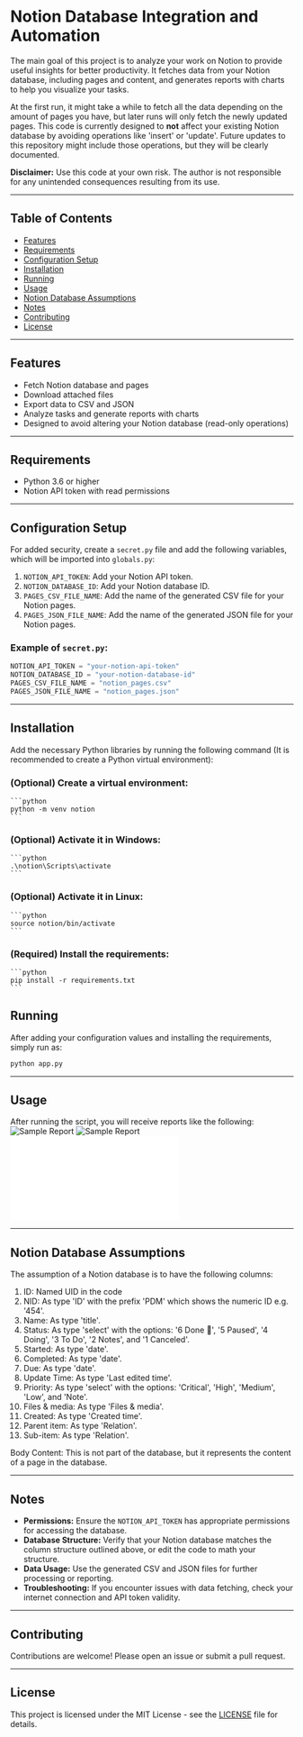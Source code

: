 # Notion Database Integration and Automation
The main goal of this project is to analyze your work on Notion to provide useful insights for better productivity. It fetches data from your Notion database, including pages and content, and generates reports with charts to help you visualize your tasks.

At the first run, it might take a while to fetch all the data depending on the amount of pages you have, but later runs will only fetch the newly updated pages. This code is currently designed to **not** affect your existing Notion database by avoiding operations like 'insert' or 'update'. Future updates to this repository might include those operations, but they will be clearly documented.


**Disclaimer:** Use this code at your own risk. The author is not responsible for any unintended consequences resulting from its use.

---

## Table of Contents

- [Features](#features)
- [Requirements](#requirements)
- [Configuration Setup](#configuration-setup)
- [Installation](#installation)
- [Running](#running)
- [Usage](#usage)
- [Notion Database Assumptions](#notion-database-assumptions)
- [Notes](#notes)
- [Contributing](#contributing)
- [License](#license)


---

## Features

- Fetch Notion database and pages
- Download attached files
- Export data to CSV and JSON
- Analyze tasks and generate reports with charts
- Designed to avoid altering your Notion database (read-only operations)

---

## Requirements
- Python 3.6 or higher
- Notion API token with read permissions

---

## Configuration Setup

For added security, create a `secret.py` file and add the following variables, which will be imported into `globals.py`:
1. `NOTION_API_TOKEN`: Add your Notion API token.
2. `NOTION_DATABASE_ID`: Add your Notion database ID.
3. `PAGES_CSV_FILE_NAME`: Add the name of the generated CSV file for your Notion pages.
4. `PAGES_JSON_FILE_NAME`: Add the name of the generated JSON file for your Notion pages.

### Example of `secret.py`:
```python
NOTION_API_TOKEN = "your-notion-api-token"
NOTION_DATABASE_ID = "your-notion-database-id"
PAGES_CSV_FILE_NAME = "notion_pages.csv"
PAGES_JSON_FILE_NAME = "notion_pages.json"
```

---

## Installation
Add the necessary Python libraries by running the following command (It is recommended to create a Python virtual environment):
### (Optional) Create a virtual environment:
    ```python
    python -m venv notion
    ```
### (Optional) Activate it in Windows:
    ```python
    .\notion\Scripts\activate
    ```
### (Optional) Activate it in Linux:
    ```python
    source notion/bin/activate
    ```
### (Required) Install the requirements:
    ```python
    pip install -r requirements.txt
    ```

## Running
After adding your configuration values and installing the requirements, simply run as:
```python
python app.py
```

---

## Usage
After running the script, you will receive reports like the following:
![Sample Report](sample_task_completion_times.png)
![Sample Report](sample_tasks_by_priority.png)
![Sample Report](sample_analysis_output.txt)

---


## Notion Database Assumptions
The assumption of a Notion database is to have the following columns:
1. ID: Named UID in the code
2. NID: As type 'ID' with the prefix 'PDM' which shows the numeric ID e.g. '454'.
3. Name: As type 'title'.
4. Status: As type 'select' with the options: '6 Done 🙌', '5 Paused', '4 Doing', '3 To Do', '2 Notes', and '1 Canceled'.
5. Started: As type 'date'.
6. Completed: As type 'date'.
7. Due: As type 'date'.
8. Update Time: As type 'Last edited time'.
9. Priority: As type 'select' with the options: 'Critical', 'High', 'Medium', 'Low', and 'Note'.
10. Files & media: As type 'Files & media'.
11. Created: As type 'Created time'.
12. Parent item: As type 'Relation'.
13. Sub-item: As type 'Relation'.

Body Content: This is not part of the database, but it represents the content of a page in the database.

---

## Notes
- **Permissions:** Ensure the `NOTION_API_TOKEN` has appropriate permissions for accessing the database.
- **Database Structure:** Verify that your Notion database matches the column structure outlined above, or edit the code to math your structure.
- **Data Usage:** Use the generated CSV and JSON files for further processing or reporting.
- **Troubleshooting:** If you encounter issues with data fetching, check your internet connection and API token validity.

---

## Contributing
Contributions are welcome! Please open an issue or submit a pull request.

---

## License

This project is licensed under the MIT License - see the [LICENSE](LICENSE) file for details.
